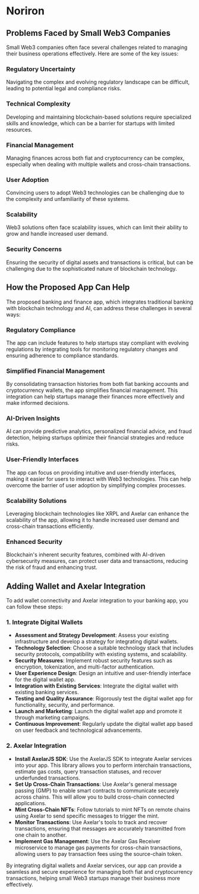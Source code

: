 # Noriron

## Problems Faced by Small Web3 Companies

Small Web3 companies often face several challenges related to managing their business operations effectively. Here are some of the key issues:

### Regulatory Uncertainty
Navigating the complex and evolving regulatory landscape can be difficult, leading to potential legal and compliance risks.

### Technical Complexity
Developing and maintaining blockchain-based solutions require specialized skills and knowledge, which can be a barrier for startups with limited resources.

### Financial Management
Managing finances across both fiat and cryptocurrency can be complex, especially when dealing with multiple wallets and cross-chain transactions.

### User Adoption
Convincing users to adopt Web3 technologies can be challenging due to the complexity and unfamiliarity of these systems.

### Scalability
Web3 solutions often face scalability issues, which can limit their ability to grow and handle increased user demand.

### Security Concerns
Ensuring the security of digital assets and transactions is critical, but can be challenging due to the sophisticated nature of blockchain technology.

## How the Proposed App Can Help

The proposed banking and finance app, which integrates traditional banking with blockchain technology and AI, can address these challenges in several ways:

### Regulatory Compliance
The app can include features to help startups stay compliant with evolving regulations by integrating tools for monitoring regulatory changes and ensuring adherence to compliance standards.

### Simplified Financial Management
By consolidating transaction histories from both fiat banking accounts and cryptocurrency wallets, the app simplifies financial management. This integration can help startups manage their finances more effectively and make informed decisions.

### AI-Driven Insights
AI can provide predictive analytics, personalized financial advice, and fraud detection, helping startups optimize their financial strategies and reduce risks.

### User-Friendly Interfaces
The app can focus on providing intuitive and user-friendly interfaces, making it easier for users to interact with Web3 technologies. This can help overcome the barrier of user adoption by simplifying complex processes.

### Scalability Solutions
Leveraging blockchain technologies like XRPL and Axelar can enhance the scalability of the app, allowing it to handle increased user demand and cross-chain transactions efficiently.

### Enhanced Security
Blockchain's inherent security features, combined with AI-driven cybersecurity measures, can protect user data and transactions, reducing the risk of fraud and enhancing trust.

## Adding Wallet and Axelar Integration

To add wallet connectivity and Axelar integration to your banking app, you can follow these steps:

### 1. Integrate Digital Wallets

- **Assessment and Strategy Development**: Assess your existing infrastructure and develop a strategy for integrating digital wallets.
- **Technology Selection**: Choose a suitable technology stack that includes security protocols, compatibility with existing systems, and scalability.
- **Security Measures**: Implement robust security features such as encryption, tokenization, and multi-factor authentication.
- **User Experience Design**: Design an intuitive and user-friendly interface for the digital wallet app.
- **Integration with Existing Services**: Integrate the digital wallet with existing banking services.
- **Testing and Quality Assurance**: Rigorously test the digital wallet app for functionality, security, and performance.
- **Launch and Marketing**: Launch the digital wallet app and promote it through marketing campaigns.
- **Continuous Improvement**: Regularly update the digital wallet app based on user feedback and technological advancements.

### 2. Axelar Integration

- **Install AxelarJS SDK**: Use the AxelarJS SDK to integrate Axelar services into your app. This library allows you to perform interchain transactions, estimate gas costs, query transaction statuses, and recover underfunded transactions.
- **Set Up Cross-Chain Transactions**: Use Axelar's general message passing (GMP) to enable smart contracts to communicate securely across chains. This will allow you to build cross-chain connected applications.
- **Mint Cross-Chain NFTs**: Follow tutorials to mint NFTs on remote chains using Axelar to send specific messages to trigger the mint.
- **Monitor Transactions**: Use Axelar's tools to track and recover transactions, ensuring that messages are accurately transmitted from one chain to another.
- **Implement Gas Management**: Use the Axelar Gas Receiver microservice to manage gas payments for cross-chain transactions, allowing users to pay transaction fees using the source-chain token.

By integrating digital wallets and Axelar services, our app can provide a seamless and secure experience for managing both fiat and cryptocurrency transactions, helping small Web3 startups manage their business more effectively.

 
 
